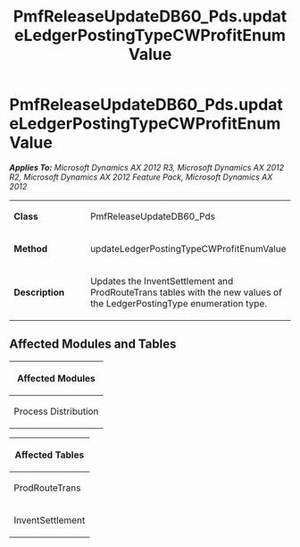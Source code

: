 ﻿---
title: PmfReleaseUpdateDB60_Pds.updateLedgerPostingTypeCWProfitEnumValue
TOCTitle: PmfReleaseUpdateDB60_Pds.updateLedgerPostingTypeCWProfitEnumValue
ms:assetid: 2f26d1d1-3956-612d-6f7d-fa16fe8e9f99
ms:mtpsurl: https://msdn.microsoft.com/en-us/library/JJ736036(v=AX.60)
ms:contentKeyID: 49707451
ms.date: 05/18/2015
mtps_version: v=AX.60
---

# PmfReleaseUpdateDB60\_Pds.updateLedgerPostingTypeCWProfitEnumValue 


_**Applies To:** Microsoft Dynamics AX 2012 R3, Microsoft Dynamics AX 2012 R2, Microsoft Dynamics AX 2012 Feature Pack, Microsoft Dynamics AX 2012_

<table>
<colgroup>
<col style="width: 50%" />
<col style="width: 50%" />
</colgroup>
<tbody>
<tr class="odd">
<td><p><strong>Class</strong></p></td>
<td><p>PmfReleaseUpdateDB60_Pds</p></td>
</tr>
<tr class="even">
<td><p><strong>Method</strong></p></td>
<td><p>updateLedgerPostingTypeCWProfitEnumValue</p></td>
</tr>
<tr class="odd">
<td><p><strong>Description</strong></p></td>
<td><p>Updates the InventSettlement and ProdRouteTrans tables with the new values of the LedgerPostingType enumeration type.</p></td>
</tr>
</tbody>
</table>


## Affected Modules and Tables

<table>
<colgroup>
<col style="width: 100%" />
</colgroup>
<thead>
<tr class="header">
<th><p>Affected Modules</p></th>
</tr>
</thead>
<tbody>
<tr class="odd">
<td><p>Process Distribution</p></td>
</tr>
</tbody>
</table>


<table>
<colgroup>
<col style="width: 100%" />
</colgroup>
<thead>
<tr class="header">
<th><p>Affected Tables</p></th>
</tr>
</thead>
<tbody>
<tr class="odd">
<td><p>ProdRouteTrans</p></td>
</tr>
<tr class="even">
<td><p>InventSettlement</p></td>
</tr>
</tbody>
</table>

  


